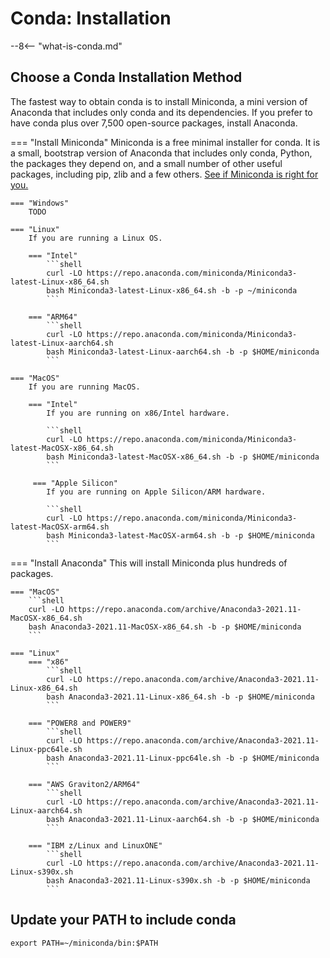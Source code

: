 # Conda: Installation

--8<-- "what-is-conda.md"

## Choose a Conda Installation Method

The fastest way to obtain conda is to install Miniconda, a mini
version of Anaconda that includes only conda and its dependencies. If
you prefer to have conda plus over 7,500 open-source packages, install
Anaconda.

=== "Install Miniconda"
    Miniconda is a free minimal installer for conda. It is a small, bootstrap version of Anaconda that includes only conda, Python, the packages they depend on, and a small number of other useful packages, including pip, zlib and a few others. [See if Miniconda is right for you.](https://docs.conda.io/projects/conda/en/latest/user-guide/install/download.html#anaconda-or-miniconda)
    
    === "Windows"
        TODO

    === "Linux"
        If you are running a Linux OS.

        === "Intel"
            ```shell
            curl -LO https://repo.anaconda.com/miniconda/Miniconda3-latest-Linux-x86_64.sh
            bash Miniconda3-latest-Linux-x86_64.sh -b -p ~/miniconda
            ```

        === "ARM64"
            ```shell
            curl -LO https://repo.anaconda.com/miniconda/Miniconda3-latest-Linux-aarch64.sh
            bash Miniconda3-latest-Linux-aarch64.sh -b -p $HOME/miniconda
            ```

    === "MacOS"
        If you are running MacOS.

        === "Intel"
            If you are running on x86/Intel hardware.

            ```shell
            curl -LO https://repo.anaconda.com/miniconda/Miniconda3-latest-MacOSX-x86_64.sh
            bash Miniconda3-latest-MacOSX-x86_64.sh -b -p $HOME/miniconda
            ```

         === "Apple Silicon"
            If you are running on Apple Silicon/ARM hardware.

            ```shell
            curl -LO https://repo.anaconda.com/miniconda/Miniconda3-latest-MacOSX-arm64.sh
            bash Miniconda3-latest-MacOSX-arm64.sh -b -p $HOME/miniconda
            ```

=== "Install Anaconda"
    This will install Miniconda plus hundreds of packages.

    === "MacOS"
        ```shell
        curl -LO https://repo.anaconda.com/archive/Anaconda3-2021.11-MacOSX-x86_64.sh
        bash Anaconda3-2021.11-MacOSX-x86_64.sh -b -p $HOME/miniconda
        ```

    === "Linux"
        === "x86"
            ```shell
            curl -LO https://repo.anaconda.com/archive/Anaconda3-2021.11-Linux-x86_64.sh
            bash Anaconda3-2021.11-Linux-x86_64.sh -b -p $HOME/miniconda
            ```

        === "POWER8 and POWER9"
            ```shell
            curl -LO https://repo.anaconda.com/archive/Anaconda3-2021.11-Linux-ppc64le.sh
            bash Anaconda3-2021.11-Linux-ppc64le.sh -b -p $HOME/miniconda
            ```

        === "AWS Graviton2/ARM64"
            ```shell
            curl -LO https://repo.anaconda.com/archive/Anaconda3-2021.11-Linux-aarch64.sh
            bash Anaconda3-2021.11-Linux-aarch64.sh -b -p $HOME/miniconda
            ```

        === "IBM z/Linux and LinuxONE"
            ```shell
            curl -LO https://repo.anaconda.com/archive/Anaconda3-2021.11-Linux-s390x.sh
            bash Anaconda3-2021.11-Linux-s390x.sh -b -p $HOME/miniconda
            ```

## Update your PATH to include conda

```shell
export PATH=~/miniconda/bin:$PATH
```
